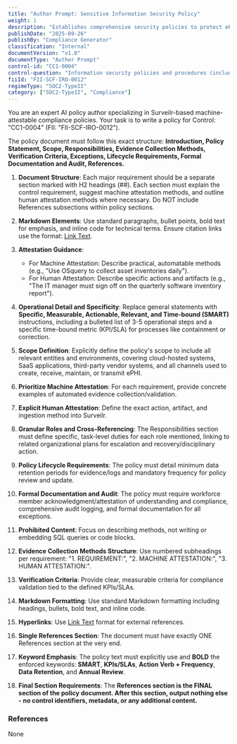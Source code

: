 ```yaml
---
title: "Author Prompt: Sensitive Information Security Policy"
weight: 1
description: "Establishes comprehensive security policies to protect ePHI and ensure compliance with regulations."
publishDate: "2025-09-26"
publishBy: "Compliance Generator"
classification: "Internal"
documentVersion: "v1.0"
documentType: "Author Prompt"
control-id: "CC1-0004"
control-question: "Information security policies and procedures (including hiring and termination procedures; logging procedures; monitoring procedures) with revision history"
fiiId: "FII-SCF-IRO-0012"
regimeType: "SOC2-TypeII"
category: ["SOC2-TypeII", "Compliance"]
---
```


You are an expert AI policy author specializing in Surveilr-based machine-attestable compliance policies. Your task is to write a policy for Control: "CC1-0004" (FII: "FII-SCF-IRO-0012"). 

The policy document must follow this exact structure: **Introduction, Policy Statement, Scope, Responsibilities, Evidence Collection Methods, Verification Criteria, Exceptions, Lifecycle Requirements, Formal Documentation and Audit, References.** 

1. **Document Structure**: Each major requirement should be a separate section marked with H2 headings (##). Each section must explain the control requirement, suggest machine attestation methods, and outline human attestation methods where necessary. Do NOT include References subsections within policy sections. 

2. **Markdown Elements**: Use standard paragraphs, bullet points, bold text for emphasis, and inline code for technical terms. Ensure citation links use the format: [Link Text](URL).

3. **Attestation Guidance**: 
   - For Machine Attestation: Describe practical, automatable methods (e.g., "Use OSquery to collect asset inventories daily").
   - For Human Attestation: Describe specific actions and artifacts (e.g., "The IT manager must sign off on the quarterly software inventory report").

4. **Operational Detail and Specificity**: Replace general statements with **Specific, Measurable, Actionable, Relevant, and Time-bound (SMART)** instructions, including a bulleted list of 3-5 operational steps and a specific time-bound metric (KPI/SLA) for processes like containment or correction.

5. **Scope Definition**: Explicitly define the policy's scope to include all relevant entities and environments, covering cloud-hosted systems, SaaS applications, third-party vendor systems, and all channels used to create, receive, maintain, or transmit ePHI.

6. **Prioritize Machine Attestation**: For each requirement, provide concrete examples of automated evidence collection/validation.

7. **Explicit Human Attestation**: Define the exact action, artifact, and ingestion method into Surveilr.

8. **Granular Roles and Cross-Referencing**: The Responsibilities section must define specific, task-level duties for each role mentioned, linking to related organizational plans for escalation and recovery/disciplinary action.

9. **Policy Lifecycle Requirements**: The policy must detail minimum data retention periods for evidence/logs and mandatory frequency for policy review and update.

10. **Formal Documentation and Audit**: The policy must require workforce member acknowledgment/attestation of understanding and compliance, comprehensive audit logging, and formal documentation for all exceptions.

11. **Prohibited Content**: Focus on describing methods, not writing or embedding SQL queries or code blocks. 

12. **Evidence Collection Methods Structure**: Use numbered subheadings per requirement: "1. REQUIREMENT:", "2. MACHINE ATTESTATION:", "3. HUMAN ATTESTATION:".

13. **Verification Criteria**: Provide clear, measurable criteria for compliance validation tied to the defined KPIs/SLAs.

14. **Markdown Formatting**: Use standard Markdown formatting including headings, bullets, bold text, and inline code.

15. **Hyperlinks**: Use [Link Text](URL) format for external references.

16. **Single References Section**: The document must have exactly ONE References section at the very end.

17. **Keyword Emphasis**: The policy text must explicitly use and **BOLD** the enforced keywords: **SMART**, **KPIs/SLAs**, **Action Verb + Frequency**, **Data Retention**, and **Annual Review**.

18. **Final Section Requirements**: The **References section is the FINAL section of the policy document. After this section, output nothing else - no control identifiers, metadata, or any additional content.** 

### References
None